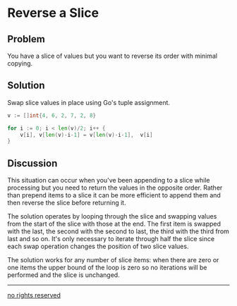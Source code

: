 # Reverse a Slice

## Problem
You have a slice of values but you want to reverse its order with minimal copying.

## Solution

Swap slice values in place using Go's tuple assignment.

```Go
v := []int{4, 6, 2, 7, 2, 8}

for i := 0; i < len(v)/2; i++ {
	v[i], v[len(v)-i-1] = v[len(v)-i-1],  v[i]
}
```

## Discussion

This situation can occur when you've been appending to a slice while processing but you need to return the values in the opposite order. Rather than prepend items to a slice it can be more efficient to append them and then reverse the slice before returning it.

The solution operates by looping through the slice and swapping values from the start of the slice with those at the end. The first item is swapped with the last, the second with the second to last, the third with the third from last and so on. It's only necessary to iterate through half the slice since each swap operation changes the position of two slice values.

The solution works for any number of slice items: when there are zero or one items the upper bound of the loop is zero so no iterations will be performed and the slice is unchanged.

----
[no rights reserved](http://creativecommons.org/publicdomain/zero/1.0/)

